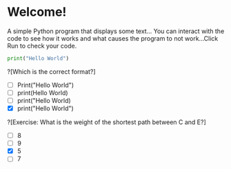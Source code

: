# Welcome!

A simple Python program that displays some text...
You can interact with the code to see how it works and what causes the program to not work...Click Run to check your code.

```python runnable
print("Hello World")
```
?[Which is the correct format?]
-[ ] Print("Hello World")
-[ ] print(Hello World)
-[ ] print("Hello World)
-[x] print("Hello World")

?[Exercise: What is the weight of the shortest path between C and E?]
-[ ] 8
-[ ] 9
-[x] 5
-[ ] 7
